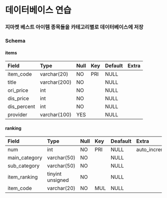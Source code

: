 
# 데이터베이스 연습

### 지마켓 베스트 아이템 종목들을 카테고리별로 데이터베이스에 저장
### Schema

#### items
|Field|Type|Null|Key|Default|Extra| 
|:---|:---|:---|:---|:---|:---|
|item_code|varchar(20)|NO|PRI|NULL||  
|title|varchar(200)|NO||NULL||
|ori_price|int|NO||NULL||
|dis_price|int|NO||NULL||
|dis_percent|int|NO||NULL||
|provider|varchar(100)|YES||NULL|

#### ranking
|Field|Type|Null|Key|Deafault|Extra|
|:---|:---|:---|:---|:---|:---|
|num|int|NO|PRI|NULL|auto_increment|
|main_category|varchar(50)|NO||NULL||
|sub_category|varchar(50)|NO||NULL||
|item_ranking|tinyint unsigned|NO||NULL||
|item_code|varchar(20)|NO|MUL|NULL||
